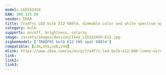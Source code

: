 ```yaml
---
model: LED1624G9
EAN: 304.115.66
vendor: IKEA
title: Tradfri LED bulb E12 600lm, dimmable color and white spectrum opal
category: bulb
supports: on/off, brightness, colorxy
image: /assets/images/devices/Ikea_LED1624G9-E12.jpg
zigbeemodel: ['TRADFRI bulb E12 CWS opal 600lm']
compatible: [z2m,zha,iob,z4d]
mlink: https://www.ikea.com/us/en/p/tradfri-led-bulb-e12-600-lumen-wireless-dimmable-color-and-white-spectrum-opal-30411566/
link: 
link2: 
link3: 
---
```

